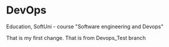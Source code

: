 # DevOps
Education, SoftUni - course "Software engineering and Devops"

That is my first change.
That is from Devops_Test branch